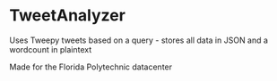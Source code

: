 # TweetAnalyzer
Uses Tweepy tweets based on a query - stores all data in JSON and a wordcount in plaintext

Made for the Florida Polytechnic datacenter <name subject to change>
